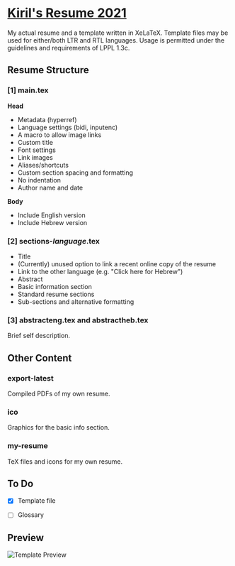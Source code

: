 # [Kiril's Resume 2021](https://github.com/kiril-u/kiril-resume-2021)

My actual resume and a template written in XeLaTeX. Template files may be used for either/both LTR and RTL languages. Usage is permitted under the guidelines and requirements of LPPL 1.3c.

## Resume Structure

### [1] main.tex

**Head**

- Metadata (hyperref)
- Language settings (bidi, inputenc)
- A macro to allow image links
- Custom title
- Font settings
- Link images
- Aliases/shortcuts
- Custom section spacing and formatting
- No indentation
- Author name and date

**Body**

- Include English version
- Include Hebrew version

### [2] sections-*language*.tex

- Title
- (Currently) unused option to link a recent online copy of the resume
- Link to the other language (e.g. "Click here for Hebrew")
- Abstract
- Basic information section
- Standard resume sections
- Sub-sections and alternative formatting

### [3] abstracteng.tex and abstractheb.tex

Brief self description.

## Other Content

### export-latest

Compiled PDFs of my own resume.

### ico

Graphics for the basic info section.

### my-resume

TeX files and icons for my own resume.

## To Do

- [X] Template file

- [ ] Glossary

## Preview

![Template Preview](https://github.com/kiril-u/kiril-resume-2021/blob/main/ico/template-preview.png?raw=true)
